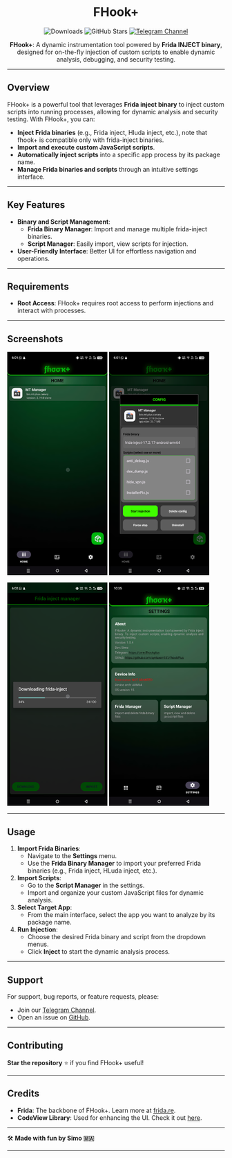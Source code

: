 <div align="center">

# FHook+

![Downloads](https://img.shields.io/github/downloads/Syntaxerr101/FHookPlus/total)
![GitHub Stars](https://img.shields.io/github/stars/Syntaxerr101/FHookPlus)
[![Telegram Channel](https://img.shields.io/badge/Telegram-Channel-blue.svg?logo=telegram)](https://t.me/fhookplus)

**FHook+**: A dynamic instrumentation tool powered by **Frida INJECT binary**, designed for on-the-fly injection of custom scripts to enable dynamic analysis, debugging, and security testing.

</div>

---

## Overview

FHook+ is a powerful tool that leverages **Frida inject binary** to inject custom scripts into running processes, allowing for dynamic analysis and security testing. With FHook+, you can:

- **Inject Frida binaries** (e.g., Frida inject, Hluda inject, etc.), note that fhook+ is compatible only with frida-inject binaries.
- **Import and execute custom JavaScript scripts**.
- **Automatically inject scripts** into a specific app process by its package name.
- **Manage Frida binaries and scripts** through an intuitive settings interface.


---

## Key Features

- **Binary and Script Management**:
  - **Frida Binary Manager**: Import and manage multiple frida-inject binaries.
  - **Script Manager**: Easily import, view scripts for injection.
- **User-Friendly Interface**: Better UI for effortless navigation and operations.

---

## Requirements

- **Root Access**: FHook+ requires root access to perform injections and interact with processes.

---

## Screenshots

<p float="center">
  <img src="https://github.com/Syntaxerr101/FHookPlus/blob/main/1.png" width="46%" />
  <img src="https://github.com/Syntaxerr101/FHookPlus/blob/main/2.png" width="46%" /> 
</p>
<p float="center">
  <img src="https://github.com/Syntaxerr101/FHookPlus/blob/main/3.png" width="46%" />
  <img src="https://github.com/Syntaxerr101/FHookPlus/blob/main/4.png" width="46%" />
</p>

---

## Usage

1. **Import Frida Binaries**:
   - Navigate to the **Settings** menu.
   - Use the **Frida Binary Manager** to import your preferred Frida binaries (e.g., Frida inject, HLuda inject, etc.).
2. **Import Scripts**:
   - Go to the **Script Manager** in the settings.
   - Import and organize your custom JavaScript files for dynamic analysis.
3. **Select Target App**:
   - From the main interface, select the app you want to analyze by its package name.
4. **Run Injection**:
   - Choose the desired Frida binary and script from the dropdown menus.
   - Click **Inject** to start the dynamic analysis process.

---

## Support

For support, bug reports, or feature requests, please:

- Join our [Telegram Channel](https://t.me/fhookplus).
- Open an issue on [GitHub](https://github.com/Syntaxerr101/FHookPlus/issues).

---

## Contributing

**Star the repository** ⭐ if you find FHook+ useful!

---

## Credits

- **Frida**: The backbone of FHook+. Learn more at [frida.re](https://frida.re).
- **CodeView Library**: Used for enhancing the UI. Check it out [here](https://github.com/csdn-mobile/CodeView).

---

🛠️ **Made with fun by Simo 🇲🇦**

---
